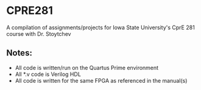 # CPRE281
A compilation of assignments/projects for Iowa State University's CprE 281 course with Dr. Stoytchev

## Notes: 
* All code is written/run on the Quartus Prime environment
* All *.v code is Verilog HDL
* All code is written for the same FPGA as referenced in the manual(s)

